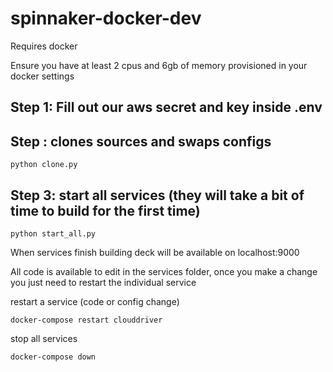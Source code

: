 # spinnaker-docker-dev
Requires docker

Ensure you have at least 2 cpus and 6gb of memory provisioned in your docker settings

## Step 1: Fill out our aws secret and key inside .env

## Step : clones sources and swaps configs
```
python clone.py
```

## Step 3: start all services (they will take a bit of time to build for the first time)
```
python start_all.py
```

When services finish building deck will be available on localhost:9000

All code is available to edit in the services folder, once you make a change you just need to restart the individual service

restart a service (code or config change)
```
docker-compose restart clouddriver
```

stop all services
```
docker-compose down
```
